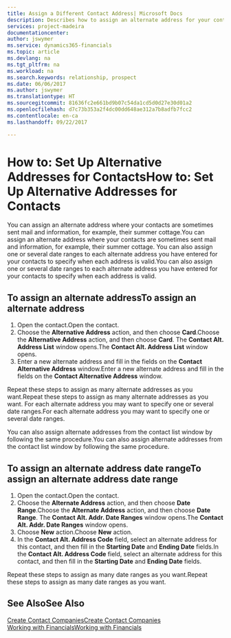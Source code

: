 ```yaml
---
title: Assign a Different Contact Address| Microsoft Docs
description: Describes how to assign an alternate address for your contacts or prospects, where they are sometimes sent information.
services: project-madeira
documentationcenter: 
author: jswymer
ms.service: dynamics365-financials
ms.topic: article
ms.devlang: na
ms.tgt_pltfrm: na
ms.workload: na
ms.search.keywords: relationship, prospect
ms.date: 06/06/2017
ms.author: jswymer
ms.translationtype: HT
ms.sourcegitcommit: 81636fc2e661bd9b07c54da1cd5d0d27e30d01a2
ms.openlocfilehash: d7c73b353a2f4dc00dd648ae312a7b8adfb7fcc2
ms.contentlocale: en-ca
ms.lasthandoff: 09/22/2017

---
```

# <a name="how-to-set-up-alternative-addresses-for-contacts"></a><span data-ttu-id="8599d-103">How to: Set Up Alternative Addresses for Contacts</span><span class="sxs-lookup"><span data-stu-id="8599d-103">How to: Set Up Alternative Addresses for Contacts</span></span>
<span data-ttu-id="8599d-104">You can assign an alternate address where your contacts are sometimes sent mail and information, for example, their summer cottage.</span><span class="sxs-lookup"><span data-stu-id="8599d-104">You can assign an alternate address where your contacts are sometimes sent mail and information, for example, their summer cottage.</span></span> <span data-ttu-id="8599d-105">You can also assign one or several date ranges to each alternate address you have entered for your contacts to specify when each address is valid.</span><span class="sxs-lookup"><span data-stu-id="8599d-105">You can also assign one or several date ranges to each alternate address you have entered for your contacts to specify when each address is valid.</span></span>

## <a name="to-assign-an-alternate-address"></a><span data-ttu-id="8599d-106">To assign an alternate address</span><span class="sxs-lookup"><span data-stu-id="8599d-106">To assign an alternate address</span></span>
1. <span data-ttu-id="8599d-107">Open the contact.</span><span class="sxs-lookup"><span data-stu-id="8599d-107">Open the contact.</span></span>
2. <span data-ttu-id="8599d-108">Choose the **Alternative Address** action, and then choose **Card**.</span><span class="sxs-lookup"><span data-stu-id="8599d-108">Choose the **Alternative Address** action, and then choose **Card**.</span></span> <span data-ttu-id="8599d-109">The **Contact Alt. Address List** window opens.</span><span class="sxs-lookup"><span data-stu-id="8599d-109">The **Contact Alt. Address List** window opens.</span></span>
3. <span data-ttu-id="8599d-110">Enter a new alternate address and fill in the fields on the **Contact Alternative Address** window.</span><span class="sxs-lookup"><span data-stu-id="8599d-110">Enter a new alternate address and fill in the fields on the **Contact Alternative Address** window.</span></span>

<span data-ttu-id="8599d-111">Repeat these steps to assign as many alternate addresses as you want.</span><span class="sxs-lookup"><span data-stu-id="8599d-111">Repeat these steps to assign as many alternate addresses as you want.</span></span> <span data-ttu-id="8599d-112">For each alternate address you may want to specify one or several date ranges.</span><span class="sxs-lookup"><span data-stu-id="8599d-112">For each alternate address you may want to specify one or several date ranges.</span></span>

<span data-ttu-id="8599d-113">You can also assign alternate addresses from the contact list window by following the same procedure.</span><span class="sxs-lookup"><span data-stu-id="8599d-113">You can also assign alternate addresses from the contact list window by following the same procedure.</span></span>

## <a name="to-assign-an-alternate-address-date-range"></a><span data-ttu-id="8599d-114">To assign an alternate address date range</span><span class="sxs-lookup"><span data-stu-id="8599d-114">To assign an alternate address date range</span></span>
1. <span data-ttu-id="8599d-115">Open the contact.</span><span class="sxs-lookup"><span data-stu-id="8599d-115">Open the contact.</span></span>
2. <span data-ttu-id="8599d-116">Choose the **Alternate Address** action, and then choose **Date Range**.</span><span class="sxs-lookup"><span data-stu-id="8599d-116">Choose the **Alternate Address** action, and then choose **Date Range**.</span></span> <span data-ttu-id="8599d-117">The **Contact Alt. Addr. Date Ranges** window opens.</span><span class="sxs-lookup"><span data-stu-id="8599d-117">The **Contact Alt. Addr. Date Ranges** window opens.</span></span>
3. <span data-ttu-id="8599d-118">Choose **New** action.</span><span class="sxs-lookup"><span data-stu-id="8599d-118">Choose **New** action.</span></span>
4. <span data-ttu-id="8599d-119">In the **Contact Alt. Address Code** field, select an alternate address for this contact, and then fill in the **Starting Date** and **Ending Date** fields.</span><span class="sxs-lookup"><span data-stu-id="8599d-119">In the **Contact Alt. Address Code** field, select an alternate address for this contact, and then fill in the **Starting Date** and **Ending Date** fields.</span></span>

<span data-ttu-id="8599d-120">Repeat these steps to assign as many date ranges as you want.</span><span class="sxs-lookup"><span data-stu-id="8599d-120">Repeat these steps to assign as many date ranges as you want.</span></span>

## <a name="see-also"></a><span data-ttu-id="8599d-121">See Also</span><span class="sxs-lookup"><span data-stu-id="8599d-121">See Also</span></span>
[<span data-ttu-id="8599d-122">Create Contact Companies</span><span class="sxs-lookup"><span data-stu-id="8599d-122">Create Contact Companies</span></span>](marketing-create-contact-companies.md)  
[<span data-ttu-id="8599d-123">Working with Financials</span><span class="sxs-lookup"><span data-stu-id="8599d-123">Working with Financials</span></span>](ui-work-product.md)

